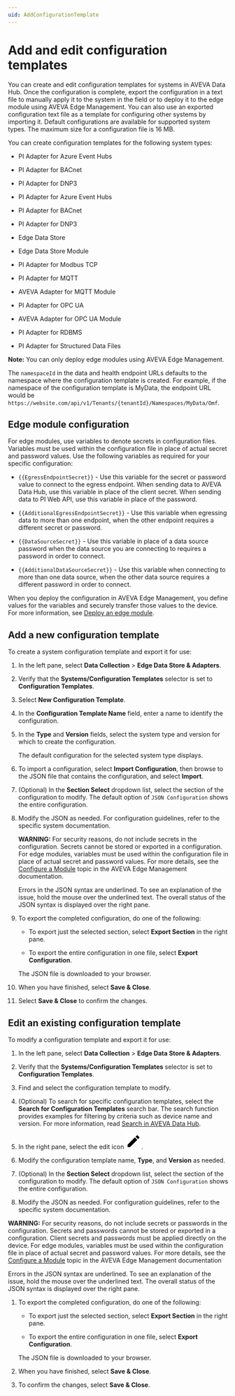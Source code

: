 ```yaml
---
uid: AddConfigurationTemplate
---
```


# Add and edit configuration templates

You can create and edit configuration templates for systems in AVEVA Data Hub. Once the configuration is complete, export the configuration in a text file to manually apply it to the system in the field or to deploy it to the edge module using AVEVA Edge Management. You can also use an exported configuration text file as a template for configuring other systems by importing it. Default configurations are available for supported system types. The maximum size for a configuration file is 16 MB.

You can create configuration templates for the following system types:

 - PI Adapter for Azure Event Hubs
 
 - PI Adapter for BACnet 

 - PI Adapter for DNP3

 - PI Adapter for Azure Event Hubs
 
 - PI Adapter for BACnet 

 - PI Adapter for DNP3

 - Edge Data Store

 - Edge Data Store Module

 - PI Adapter for Modbus TCP
 
 - PI Adapter for MQTT

 - AVEVA Adapter for MQTT Module

 - PI Adapter for OPC UA

 - AVEVA Adapter for OPC UA Module

 - PI Adapter for RDBMS

 - PI Adapter for Structured Data Files

**Note:** You can only deploy edge modules using AVEVA Edge Management. 

The `namespaceId` in the data and health endpoint URLs defaults to the namespace where the configuration template is created. For example, if the namespace of the configuration template is MyData, the endpoint URL would be `https://website.com/api/v1/Tenants/{tenantId}/Namespaces/MyData/Omf`.

## Edge module configuration

For edge modules, use variables to denote secrets in configuration files. Variables must be used within the configuration file in place of actual secret and password values. Use the following variables as required for your specific configuration:

  - `{{EgressEndpointSecret}}` - Use this variable for the secret or password value to connect to the egress endpoint. When sending data to AVEVA Data Hub, use this variable in place of the client secret. When sending data to PI Web API, use this variable in place of the password.
  
  - `{{AdditionalEgressEndpointSecret}}` - Use this variable when egressing data to more than one endpoint, when the other endpoint requires a different secret or password. 
  
  - `{{DataSourceSecret}}` - Use this variable in place of a data source password when the data source you are connecting to requires a password in order to connect.
  
  - `{{AdditionalDataSourceSecret}}` - Use this variable when connecting to more than one data source, when the other data source requires a different password in order to connect.

When you deploy the configuration in AVEVA Edge Management, you define values for the variables and securely transfer those values to the device. For more information, see [Deploy an edge module](xref:DeployModule).


## Add a new configuration template

To create a system configuration template and export it for use:

1. In the left pane, select **Data Collection** > **Edge Data Store & Adapters**.

1. Verify that the **Systems/Configuration Templates** selector is set to **Configuration Templates**.

1. Select **New Configuration Template**.

1. In the **Configuration Template Name** field, enter a name to identify the configuration.

1. In the **Type** and **Version** fields, select the system type and version for which to create the configuration.

   The default configuration for the selected system type displays.

1. To import a configuration, select **Import Configuration**, then browse to the JSON file that contains the configuration, and select **Import**.

1. (Optional) In the **Section Select** dropdown list, select the section of the configuration to modify. The default option of `JSON Configuration` shows the entire configuration.

1. Modify the JSON as needed. For configuration guidelines, refer to the specific system documentation.

   **WARNING:** For security reasons, do not include secrets in the configuration. Secrets cannot be stored or exported in a configuration. For edge modules, variables must be used within the configuration file in place of actual secret and password values. For more details, see the [Configure a Module](https://edgemanagement.connect.aveva.com/help/#/home/665922/10/11) topic in the AVEVA Edge Management documentation.

   Errors in the JSON syntax are underlined. To see an explanation of the issue, hold the mouse over the underlined text. The overall status of the JSON syntax is displayed over the right pane.  

1. To export the completed configuration, do one of the following:

   - To export just the selected section, select **Export Section** in the right pane. 

   - To export the entire configuration in one file, select **Export Configuration**.

   The JSON file is downloaded to your browser.

1. When you have finished, select **Save & Close**.

1. Select **Save & Close** to confirm the changes. 

## Edit an existing configuration template

To modify a configuration template and export it for use:

1. In the left pane, select **Data Collection** > **Edge Data Store & Adapters**.

1. Verify that the **Systems/Configuration Templates** selector is set to **Configuration Templates**.

1. Find and select the configuration template to modify.

1. (Optional) To search for specific configuration templates, select the **Search for Configuration Templates** search bar. The search function provides examples for filtering by criteria such as device name and version. For more information, read [Search in AVEVA Data Hub](xref:Search).

1. In the right pane, select the edit icon ![Edit](../../../_icons/default/pencil.svg).

1. Modify the configuration template name, **Type**, and **Version** as needed.

1. (Optional)  In the **Section Select** dropdown list, select the section of the configuration to modify. The default option of `JSON Configuration` shows the entire configuration.

1. Modify the JSON as needed. For configuration guidelines, refer to the specific system documentation.

  **WARNING:** For security reasons, do not include secrets or passwords in the configuration. Secrets and passwords cannot be stored or exported in a configuration. Client secrets and passwords must be applied directly on the device. For edge modules, variables must be used within the configuration file in place of actual secret and password values. For more details, see the [Configure a Module](https://edgemanagement.connect.aveva.com/help/#/home/665922/10/11) topic in the AVEVA Edge Management documentation

  Errors in the JSON syntax are underlined. To see an explanation of the issue, hold the mouse over the underlined text. The overall status of the JSON syntax is displayed over the right pane.  

1. To export the completed configuration, do one of the following:

   - To export just the selected section, select **Export Section** in the right pane. 

   - To export the entire configuration in one file, select **Export Configuration**. 

   The JSON file is downloaded to your browser.

1. When you have finished, select **Save & Close**.

1. To confirm the changes, select **Save & Close**. 
